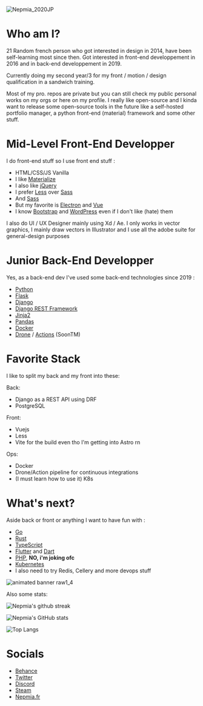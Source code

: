 ![Nepmia_2020JP](https://user-images.githubusercontent.com/64558289/136078331-65645cca-4623-4de7-b16b-f50f6fdb8ddb.png)
  
# Who am I?
21 Random french person who got interested in design in 2014, have been self-learning most since then. Got interested in front-end developpement in 2016 and in back-end developpement in 2019. 

Currently doing my second year/3 for my front / motion / design qualification in a sandwich training.

Most of my pro. repos are private but you can still check my public personal works on my orgs or here on my profile. I really like open-source and I kinda want to release some open-source tools in the future like a self-hosted portfolio manager, a python front-end (material) framework and some other stuff.

# Mid-Level Front-End Developper
I do front-end stuff so I use front end stuff :
- HTML/CSS/JS Vanilla
- I like [Materialize](https://materializecss.com/)
- I also like [jQuery](https://jquery.com/) 
- I prefer [Less](https://lesscss.org/) over [Sass](https://sass-lang.com/)
- And [Sass](https://sass-lang.com/)
- But my favorite is [Electron](https://www.electronjs.org/) and [Vue](https://vuejs.org/)
- I know [Bootstrap](https://getbootstrap.com/) and [WordPress](https://wordpress.com/) even if I don't like (hate) them
  
 
I also do UI / UX Designer mainly using Xd / Ae. I only works in vector graphics, I mainly draw vectors in Illustrator and I use all the adobe suite for general-design  purposes

# Junior Back-End Developper

Yes, as a back-end dev I've used some back-end technologies since 2019 :
- [Python](https://www.python.org/)
- [Flask](https://flask.palletsprojects.com/en/2.0.x/)
- [Django](https://www.djangoproject.com/)
- [Django REST Framework](https://www.django-rest-framework.org/)
- [Jinja2](https://jinja.palletsprojects.com/en/3.0.x/)
- [Pandas](https://pandas.pydata.org/)
- [Docker](https://www.docker.com/)
- [Drone](https://docs.drone.io/pipeline/overview/) / [Actions](https://github.com/features/actions) (SoonTM)
  
  
# Favorite Stack
  
I like to split my back and my front into these:
  
  Back:
  - Django as a REST API using DRF
  - PostgreSQL
  
  Front:
  - Vuejs
  - Less
  - Vite for the build even tho I'm getting into Astro rn

  Ops:
  - Docker
  - Drone/Action pipeline for continuous integrations
  - (I must learn how to use it) K8s
  
  
# What's next?
Aside back or front or anything I want to have fun with :
- [Go](https://go.dev/)
- [Rust](https://www.rust-lang.org/)
- [TypeScript](https://www.typescriptlang.org/)
- [Flutter](https://flutter.dev/) and [Dart](https://dart.dev/)
- [PHP](https://www.php.net/), **NO, i'm joking ofc**
- [Kubernetes](https://kubernetes.io/)
- I also need to try Redis, Cellery and more devops stuff
  
![animated banner raw1_4](https://user-images.githubusercontent.com/64558289/136078813-f6686ace-83a0-4c00-8b0c-f9030b0f0659.gif)
  
Also some stats:

![Nepmia's github streak](https://github-readme-streak-stats.herokuapp.com/?user=Nepmia&theme=tokyonight)
  
![Nepmia's GitHub stats](https://github-readme-stats.vercel.app/api?username=nepmia&show_icons=true&theme=tokyonight)
  
![Top Langs](https://github-readme-stats.vercel.app/api/top-langs/?username=nepmia&theme=tokyonight)
  
  
# Socials
- [Behance](https://www.behance.net/nepmia)
- [Twitter](https://twitter.com/Nepmia)
- [Discord](https://discord.gg/3QPMpdg)
- [Steam](https://steamcommunity.com/id/Nepmia/)
- [Nepmia.fr](https://nepmia.fr)
